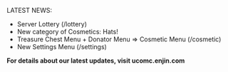 LATEST NEWS:

* Server Lottery (/lottery)
* New category of Cosmetics: Hats!
* Treasure Chest Menu + Donator Menu => Cosmetic Menu (/cosmetic)
* New Settings Menu (/settings)









<b>For details about our latest updates, visit ucomc.enjin.com</b>
